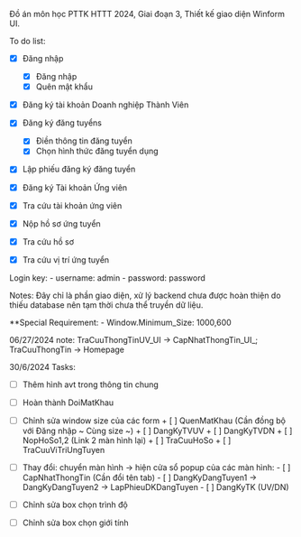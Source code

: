 Đồ án môn học PTTK HTTT 2024,
Giai đoạn 3,
Thiết kế giao diện Winform UI.


To do list:
  - [x] Đăng nhập
    + [x] Đăng nhập
    + [x] Quên mật khẩu
  - [x] Đăng ký tài khoản Doanh nghiệp Thành Viên
  - [x] Đăng ký đăng tuyểns
    + [x] Điền thông tin đăng tuyển
    + [x] Chọn hình thức đăng tuyển dụng
  - [x] Lập phiếu đăng ký đăng tuyển

  - [x] Đăng ký Tài khoản Ứng viên
  - [x] Tra cứu tài khoản ứng viên

  - [x] Nộp hồ sơ ứng tuyển
  - [x] Tra cứu hồ sơ
  - [x] Tra cứu vị trí ứng tuyển

Login key: 
    - username: admin 
    - password: password

Notes: Đây chỉ là phần giao diện, xử lý backend chưa được hoàn thiện do thiếu database nên tạm thời
chưa thể truyền dữ liệu.


**Special Requirement:
    - Window.Minimum_Size: 1000,600


06/27/2024 note: 
    TraCuuThongTinUV_UI -> CapNhatThongTin_UI_;
    TraCuuThongTin -> Homepage

30/6/2024 Tasks: 

  - [ ] Thêm hình avt trong thông tin chung
  - [ ] Hoàn thành DoiMatKhau
  - [ ] Chỉnh sửa window size của các form
        + [ ] QuenMatKhau (Cần đồng bộ với Đăng nhập ~ Cùng size ~)
        + [ ] DangKyTVUV
        + [ ] DangKyTVDN
        + [ ] NopHoSo1,2 (Link 2 màn hình lại)
        + [ ] TraCuuHoSo
        + [ ] TraCuuViTriUngTuyen

  - [ ] Thay đổi: chuyển màn hình -> hiện cửa sổ popup của các màn hình:
        - [ ] CapNhatThongTin (Cần đổi tên tab)
        - [ ] DangKyDangTuyen1 -> DangKyDangTuyen2 -> LapPhieuDKDangTuyen
        - [ ] DangKyTK (UV/DN)
  - [ ] Chỉnh sửa box chọn trình độ
  - [ ] Chỉnh sửa box chọn giới tính

